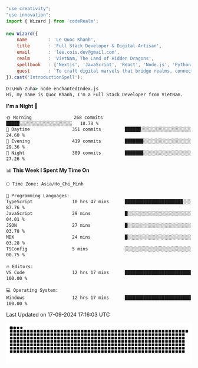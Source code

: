 <!--x axis divider-->

```js 
"use creativity";
"use innovation";
import { Wizard } from 'codeRealm';

new Wizard({
    name        : 'Le Quoc Khanh',
    title       : 'Full Stack Developer & Digital Artisan',
    email       : 'lee.cois.dev@gmail.com',
    realm       : 'VietNam, The Land of Hidden Dragons',
    spellbook   : ['Nextjs', 'JavaScript', 'React', 'Node.js', 'Python', 'Django', 'Cloud Services'],
    quest       : `To craft digital marvels that bridge realms, connect cultures, and bring imagination to life.`,
}).cast('IntroductionSpell');
```

```cmd
D:\Huh-Zuha> node enchantedIndex.js
Hi, my name is Quoc Khanh, I'm a Full Stack Developer from VietNam.
```
<!--START_SECTION:waka-->
**I'm a Night 🦉** 

```text
🌞 Morning                268 commits         █████░░░░░░░░░░░░░░░░░░░░   18.78 % 
🌆 Daytime                351 commits         ██████░░░░░░░░░░░░░░░░░░░   24.60 % 
🌃 Evening                419 commits         ███████░░░░░░░░░░░░░░░░░░   29.36 % 
🌙 Night                  389 commits         ███████░░░░░░░░░░░░░░░░░░   27.26 % 
```


📊 **This Week I Spent My Time On** 

```text
🕑︎ Time Zone: Asia/Ho_Chi_Minh

💬 Programming Languages: 
TypeScript               10 hrs 47 mins      ██████████████████████░░░   87.76 % 
JavaScript               29 mins             █░░░░░░░░░░░░░░░░░░░░░░░░   04.01 % 
JSON                     27 mins             █░░░░░░░░░░░░░░░░░░░░░░░░   03.78 % 
MDX                      24 mins             █░░░░░░░░░░░░░░░░░░░░░░░░   03.28 % 
TSConfig                 5 mins              ░░░░░░░░░░░░░░░░░░░░░░░░░   00.75 % 

🔥 Editors: 
VS Code                  12 hrs 17 mins      █████████████████████████   100.00 % 

💻 Operating System: 
Windows                  12 hrs 17 mins      █████████████████████████   100.00 % 
```


 Last Updated on 17-09-2024 17:16:03 UTC
<!--END_SECTION:waka-->
<picture>
  <source media="(prefers-color-scheme: dark)" srcset="https://raw.githubusercontent.com/leecois/leecois/output/github-contribution-grid-snake-dark.svg">
  <source media="(prefers-color-scheme: light)" srcset="https://raw.githubusercontent.com/leecois/leecois/output/github-contribution-grid-snake.svg">
  <img alt="github contribution grid snake animation" src="https://raw.githubusercontent.com/leecois/leecois/output/github-contribution-grid-snake.svg">
</picture>
